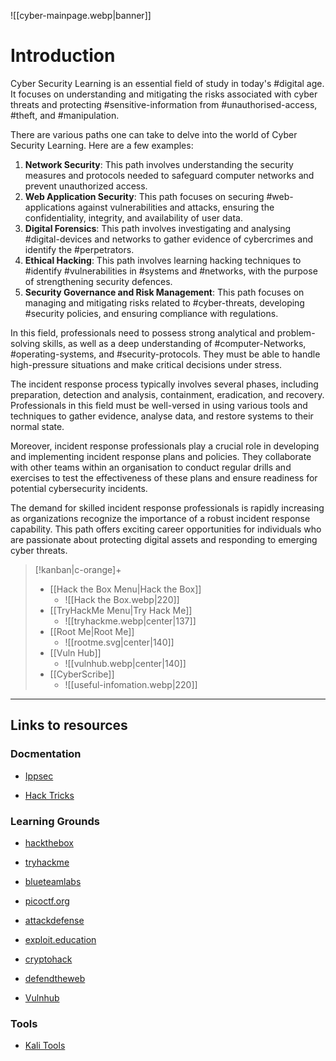 ![[cyber-mainpage.webp|banner]]
# Introduction

Cyber Security Learning is an essential field of study in today's #digital age. It focuses on understanding and mitigating the risks associated with cyber threats and protecting #sensitive-information from #unauthorised-access, #theft, and #manipulation.

There are various paths one can take to delve into the world of Cyber Security Learning. Here are a few examples:

1. **Network Security**: This path involves understanding the security measures and protocols needed to safeguard computer networks and prevent unauthorized access.
2. **Web Application Security**: This path focuses on securing #web-applications against vulnerabilities and attacks, ensuring the confidentiality, integrity, and availability of user data.
3. **Digital Forensics**: This path involves investigating and analysing #digital-devices and networks to gather evidence of cybercrimes and identify the #perpetrators.
4. **Ethical Hacking**: This path involves learning hacking techniques to #identify #vulnerabilities in #systems and #networks, with the purpose of strengthening security defences.
5. **Security Governance and Risk Management**: This path focuses on managing and mitigating risks related to #cyber-threats, developing #security policies, and ensuring compliance with regulations.

In this field, professionals need to possess strong analytical and problem-solving skills, as well as a deep understanding of #computer-Networks, #operating-systems, and #security-protocols. They must be able to handle high-pressure situations and make critical decisions under stress.

The incident response process typically involves several phases, including preparation, detection and analysis, containment, eradication, and recovery. Professionals in this field must be well-versed in using various tools and techniques to gather evidence, analyse data, and restore systems to their normal state.

Moreover, incident response professionals play a crucial role in developing and implementing incident response plans and policies. They collaborate with other teams within an organisation to conduct regular drills and exercises to test the effectiveness of these plans and ensure readiness for potential cybersecurity incidents.

The demand for skilled incident response professionals is rapidly increasing as organizations recognize the importance of a robust incident response capability. This path offers exciting career opportunities for individuals who are passionate about protecting digital assets and responding to emerging cyber threats.

> [!kanban|c-orange]+
> - [[Hack the Box Menu|Hack the Box]]
> 	- ![[Hack the Box.webp|220]]
> - [[TryHackMe Menu|Try Hack Me]]
> 	- ![[tryhackme.webp|center|137]]
> - [[Root Me|Root Me]]
> 	- ![[rootme.svg|center|140]]
> - [[Vuln Hub]]
> 	- ![[vulnhub.webp|center|140]]
> - [[CyberScribe]]
>     - ![[useful-infomation.webp|220]]

---

## Links to resources

### Docmentation

- [Ippsec](https://ippsec.rocks/)

- [Hack Tricks](http://book.hacktricks.xyz)

### Learning Grounds

- [hackthebox](https://eur01.safelinks.protection.outlook.com/?url=https%3A%2F%2Fwww.hackthebox.eu%2F&data=05%7C01%7Cgeorgina.hawkins%40open.ac.uk%7Cc3d8ca8cfb2a4eebe07608dae1b20c5f%7C0e2ed45596af4100bed3a8e5fd981685%7C0%7C0%7C638070453121528049%7CUnknown%7CTWFpbGZsb3d8eyJWIjoiMC4wLjAwMDAiLCJQIjoiV2luMzIiLCJBTiI6Ik1haWwiLCJXVCI6Mn0%3D%7C0%7C%7C%7C&sdata=YW4awCxoGyabMqJZNgUeWUuUHZZ2AebY%2FQGrufHwtjQ%3D&reserved=0)

- [tryhackme](https://eur01.safelinks.protection.outlook.com/?url=https%3A%2F%2Ftryhackme.com%2F&data=05%7C01%7Cgeorgina.hawkins%40open.ac.uk%7Cc3d8ca8cfb2a4eebe07608dae1b20c5f%7C0e2ed45596af4100bed3a8e5fd981685%7C0%7C0%7C638070453121528049%7CUnknown%7CTWFpbGZsb3d8eyJWIjoiMC4wLjAwMDAiLCJQIjoiV2luMzIiLCJBTiI6Ik1haWwiLCJXVCI6Mn0%3D%7C0%7C%7C%7C&sdata=AUUCnJD6b2xP7KKUczJmjbA%2Brh%2B2rfeGQp%2FwrcvMcgA%3D&reserved=0)

- [blueteamlabs](https://eur01.safelinks.protection.outlook.com/?url=https%3A%2F%2Fblueteamlabs.online%2F&data=05%7C01%7Cgeorgina.hawkins%40open.ac.uk%7Cc3d8ca8cfb2a4eebe07608dae1b20c5f%7C0e2ed45596af4100bed3a8e5fd981685%7C0%7C0%7C638070453121528049%7CUnknown%7CTWFpbGZsb3d8eyJWIjoiMC4wLjAwMDAiLCJQIjoiV2luMzIiLCJBTiI6Ik1haWwiLCJXVCI6Mn0%3D%7C0%7C%7C%7C&sdata=gOhDV6OwEONufWtREiM1bgCKl9vQz9lNu0tLgVJcXAc%3D&reserved=0)

- [picoctf.org](https://eur01.safelinks.protection.outlook.com/?url=https%3A%2F%2Fpicoctf.org%2F&data=05%7C01%7Cgeorgina.hawkins%40open.ac.uk%7Cc3d8ca8cfb2a4eebe07608dae1b20c5f%7C0e2ed45596af4100bed3a8e5fd981685%7C0%7C0%7C638070453121684244%7CUnknown%7CTWFpbGZsb3d8eyJWIjoiMC4wLjAwMDAiLCJQIjoiV2luMzIiLCJBTiI6Ik1haWwiLCJXVCI6Mn0%3D%7C0%7C%7C%7C&sdata=Jt8zdM2zQAdU29YOwiAZ2MG3K7mwu1UB%2Beh06LeiMHo%3D&reserved=0)

- [attackdefense](https://eur01.safelinks.protection.outlook.com/?url=https%3A%2F%2Fattackdefense.com%2F&data=05%7C01%7Cgeorgina.hawkins%40open.ac.uk%7Cc3d8ca8cfb2a4eebe07608dae1b20c5f%7C0e2ed45596af4100bed3a8e5fd981685%7C0%7C0%7C638070453121684244%7CUnknown%7CTWFpbGZsb3d8eyJWIjoiMC4wLjAwMDAiLCJQIjoiV2luMzIiLCJBTiI6Ik1haWwiLCJXVCI6Mn0%3D%7C0%7C%7C%7C&sdata=%2BeMI6g0785kCSX9GENbt33h4OdYR32Gprd%2B3sROvuJc%3D&reserved=0)

- [exploit.education](https://eur01.safelinks.protection.outlook.com/?url=https%3A%2F%2Fexploit.education%2F&data=05%7C01%7Cgeorgina.hawkins%40open.ac.uk%7Cc3d8ca8cfb2a4eebe07608dae1b20c5f%7C0e2ed45596af4100bed3a8e5fd981685%7C0%7C0%7C638070453121684244%7CUnknown%7CTWFpbGZsb3d8eyJWIjoiMC4wLjAwMDAiLCJQIjoiV2luMzIiLCJBTiI6Ik1haWwiLCJXVCI6Mn0%3D%7C0%7C%7C%7C&sdata=PuSPNOlggrCwIHQOELED4hC7J15NHPIQd9JmE7m14vE%3D&reserved=0)

- [cryptohack](https://eur01.safelinks.protection.outlook.com/?url=https%3A%2F%2Fcryptohack.org%2F&data=05%7C01%7Cgeorgina.hawkins%40open.ac.uk%7Cc3d8ca8cfb2a4eebe07608dae1b20c5f%7C0e2ed45596af4100bed3a8e5fd981685%7C0%7C0%7C638070453121684244%7CUnknown%7CTWFpbGZsb3d8eyJWIjoiMC4wLjAwMDAiLCJQIjoiV2luMzIiLCJBTiI6Ik1haWwiLCJXVCI6Mn0%3D%7C0%7C%7C%7C&sdata=DMxpaLd2h35VKDYFtgUTFpOT9iKj%2FGnj2Qfpfe2EQdA%3D&reserved=0)

- [defendtheweb](https://eur01.safelinks.protection.outlook.com/?url=https%3A%2F%2Fdefendtheweb.net%2F&data=05%7C01%7Cgeorgina.hawkins%40open.ac.uk%7Cc3d8ca8cfb2a4eebe07608dae1b20c5f%7C0e2ed45596af4100bed3a8e5fd981685%7C0%7C0%7C638070453121684244%7CUnknown%7CTWFpbGZsb3d8eyJWIjoiMC4wLjAwMDAiLCJQIjoiV2luMzIiLCJBTiI6Ik1haWwiLCJXVCI6Mn0%3D%7C0%7C%7C%7C&sdata=59%2B12ZNKSm3xS4lWRhUEHwB4Txa9bA60HiisLFAtLwY%3D&reserved=0)

- [Vulnhub](https://eur01.safelinks.protection.outlook.com/?url=https%3A%2F%2Fwww.vulnhub.com%2F&data=05%7C01%7Cgeorgina.hawkins%40open.ac.uk%7Cc3d8ca8cfb2a4eebe07608dae1b20c5f%7C0e2ed45596af4100bed3a8e5fd981685%7C0%7C0%7C638070453121684244%7CUnknown%7CTWFpbGZsb3d8eyJWIjoiMC4wLjAwMDAiLCJQIjoiV2luMzIiLCJBTiI6Ik1haWwiLCJXVCI6Mn0%3D%7C0%7C%7C%7C&sdata=S1yVX7oLkqzp%2Bp25UGaarXj3menQijuqwlsBNFU2tMI%3D&reserved=0)


### Tools

-  [Kali Tools](https://www.kali.org/tools/)